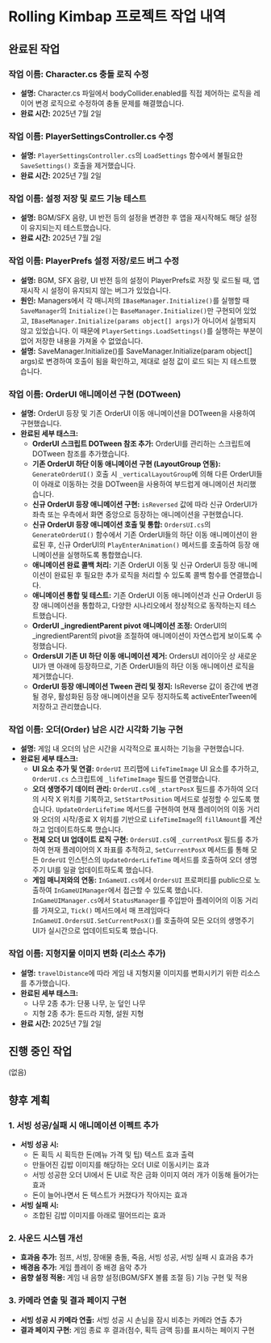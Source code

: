 # Rolling Kimbap 프로젝트 작업 내역

## 완료된 작업

### **작업 이름:** Character.cs 충돌 로직 수정
- **설명:** Character.cs 파일에서 bodyCollider.enabled를 직접 제어하는 로직을 레이어 변경 로직으로 수정하여 충돌 문제를 해결했습니다.
- **완료 시간:** 2025년 7월 2일

### **작업 이름:** PlayerSettingsController.cs 수정
- **설명:** `PlayerSettingsController.cs`의 `LoadSettings` 함수에서 불필요한 `SaveSettings()` 호출을 제거했습니다.
- **완료 시간:** 2025년 7월 2일

### **작업 이름:** 설정 저장 및 로드 기능 테스트
- **설명:** BGM/SFX 음량, UI 반전 등의 설정을 변경한 후 앱을 재시작해도 해당 설정이 유지되는지 테스트했습니다.
- **완료 시간:** 2025년 7월 2일

### **작업 이름:** PlayerPrefs 설정 저장/로드 버그 수정
- **설명:** BGM, SFX 음량, UI 반전 등의 설정이 PlayerPrefs로 저장 및 로드될 때, 앱 재시작 시 설정이 유지되지 않는 버그가 있었습니다.
- **원인:** Managers에서 각 매니저의 `IBaseManager.Initialize()`를 실행할 때 `SaveManager`의 `Initialize()`는 `BaseManager.Initialize()`만 구현되어 있었고, `IBaseManager.Initialize(params object[] args)`가 아니어서 실행되지 않고 있었습니다. 이 때문에 `PlayerSettings.LoadSettings()`를 실행하는 부분이 없어 저장한 내용을 가져올 수 없었습니다.
- **설명:** SaveManager.Initialize()를 SaveManager.Initialize(param object[] args)로 변경하여 호출이 됨을 확인하고, 제대로 설정 값이 로드 되는 지 테스트했습니다.

### **작업 이름:** OrderUI 애니메이션 구현 (DOTween)
- **설명:** OrderUI 등장 및 기존 OrderUI 이동 애니메이션을 DOTween을 사용하여 구현했습니다.
- **완료된 세부 태스크:**
    - **OrderUI 스크립트 DOTween 참조 추가:** OrderUI를 관리하는 스크립트에 DOTween 참조를 추가했습니다.
    - **기존 OrderUI 하단 이동 애니메이션 구현 (LayoutGroup 연동):** `GenerateOrderUI()` 호출 시 `_verticalLayoutGroup`에 의해 다른 OrderUI들이 아래로 이동하는 것을 DOTween을 사용하여 부드럽게 애니메이션 처리했습니다.
    - **신규 OrderUI 등장 애니메이션 구현:** `isReversed` 값에 따라 신규 OrderUI가 좌측 또는 우측에서 화면 중앙으로 등장하는 애니메이션을 구현했습니다.
    - **신규 OrderUI 등장 애니메이션 호출 및 통합:** `OrdersUI.cs`의 `GenerateOrderUI()` 함수에서 기존 OrderUI들의 하단 이동 애니메이션이 완료된 후, 신규 OrderUI의 `PlayEnterAnimation()` 메서드를 호출하여 등장 애니메이션을 실행하도록 통합했습니다.
    - **애니메이션 완료 콜백 처리:** 기존 OrderUI 이동 및 신규 OrderUI 등장 애니메이션이 완료된 후 필요한 추가 로직을 처리할 수 있도록 콜백 함수를 연결했습니다.
    - **애니메이션 통합 및 테스트:** 기존 OrderUI 이동 애니메이션과 신규 OrderUI 등장 애니메이션을 통합하고, 다양한 시나리오에서 정상적으로 동작하는지 테스트했습니다.
    - **OrderUI _ingredientParent pivot 애니메이션 조정:** OrderUI의 _ingredientParent의 pivot을 조절하여 애니메이션이 자연스럽게 보이도록 수정했습니다.
    - **OrdersUI 기존 UI 하단 이동 애니메이션 제거:** OrdersUI 레이아웃 상 새로운 UI가 맨 아래에 등장하므로, 기존 OrderUI들의 하단 이동 애니메이션 로직을 제거했습니다.
    - **OrderUI 등장 애니메이션 Tween 관리 및 정지:** IsReverse 값이 중간에 변경될 경우, 활성화된 등장 애니메이션을 모두 정지하도록 activeEnterTween에 저장하고 관리했습니다.

### **작업 이름:** 오더(Order) 남은 시간 시각화 기능 구현
- **설명:** 게임 내 오더의 남은 시간을 시각적으로 표시하는 기능을 구현했습니다.
- **완료된 세부 태스크:**
    - **UI 요소 추가 및 연결:** `OrderUI` 프리팹에 `LifeTimeImage` UI 요소를 추가하고, `OrderUI.cs` 스크립트에 `_lifeTimeImage` 필드를 연결했습니다.
    - **오더 생명주기 데이터 관리:** `OrderUI.cs`에 `_startPosX` 필드를 추가하여 오더의 시작 X 위치를 기록하고, `SetStartPosition` 메서드로 설정할 수 있도록 했습니다. `UpdateOrderLifeTime` 메서드를 구현하여 현재 플레이어의 이동 거리와 오더의 시작/종료 X 위치를 기반으로 `LifeTimeImage`의 `fillAmount`를 계산하고 업데이트하도록 했습니다.
    - **전체 오더 UI 업데이트 로직 구현:** `OrdersUI.cs`에 `_currentPosX` 필드를 추가하여 현재 플레이어의 X 좌표를 추적하고, `SetCurrentPosX` 메서드를 통해 모든 `OrderUI` 인스턴스의 `UpdateOrderLifeTime` 메서드를 호출하여 오더 생명주기 UI를 일괄 업데이트하도록 했습니다.
    - **게임 매니저와의 연동:** `InGameUI.cs`에서 `OrdersUI` 프로퍼티를 public으로 노출하여 `InGameUIManager`에서 접근할 수 있도록 했습니다. `InGameUIManager.cs`에서 `StatusManager`를 주입받아 플레이어의 이동 거리를 가져오고, `Tick()` 메서드에서 매 프레임마다 `InGameUI.OrdersUI.SetCurrentPosX()`를 호출하여 모든 오더의 생명주기 UI가 실시간으로 업데이트되도록 했습니다.

### **작업 이름:** 지형지물 이미지 변화 (리소스 추가)
- **설명:** `travelDistance`에 따라 게임 내 지형지물 이미지를 변화시키기 위한 리소스를 추가했습니다.
- **완료된 세부 태스크:**
    - 나무 2종 추가: 단풍 나무, 눈 덮인 나무
    - 지형 2종 추가: 툰드라 지형, 설원 지형
- **완료 시간:** 2025년 7월 2일

## 진행 중인 작업

(없음)

## 향후 계획

### **1. 서빙 성공/실패 시 애니메이션 이펙트 추가**
- **서빙 성공 시:**
    - 돈 획득 시 획득한 돈(메뉴 가격 및 팁) 텍스트 효과 출력
    - 만들어진 김밥 이미지를 해당하는 오더 UI로 이동시키는 효과
    - 서빙 성공한 오더 UI에서 돈 UI로 작은 금화 이미지 여러 개가 이동해 들어가는 효과
    - 돈이 늘어나면서 돈 텍스트가 커졌다가 작아지는 효과
- **서빙 실패 시:**
    - 조합된 김밥 이미지를 아래로 떨어뜨리는 효과

### **2. 사운드 시스템 개선**
- **효과음 추가:** 점프, 서빙, 장애물 충돌, 죽음, 서빙 성공, 서빙 실패 시 효과음 추가
- **배경음 추가:** 게임 플레이 중 배경 음악 추가
- **음향 설정 적용:** 게임 내 음향 설정(BGM/SFX 볼륨 조절 등) 기능 구현 및 적용

### **3. 카메라 연출 및 결과 페이지 구현**
- **서빙 성공 시 카메라 연출:** 서빙 성공 시 손님을 잠시 비추는 카메라 연출 추가
- **결과 페이지 구현:** 게임 종료 후 결과(점수, 획득 금액 등)를 표시하는 페이지 구현
